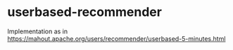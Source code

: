 # userbased-recommender

Implementation as in https://mahout.apache.org/users/recommender/userbased-5-minutes.html
